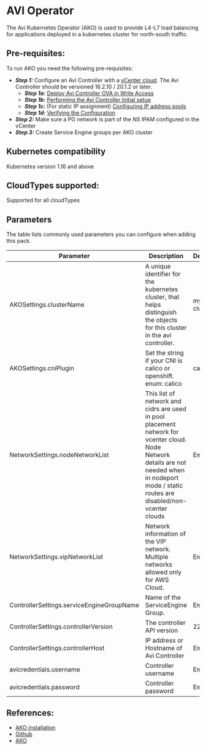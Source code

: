 # AVI Operator
The Avi Kubernetes Operator (AKO) is used to provide L4-L7 load balancing for applications deployed in a kubernetes cluster for north-south traffic.

## Pre-requisites:
To run AKO you need the following pre-requisites:

* <i>**Step 1:**</i> Configure an Avi Controller with a [vCenter cloud](https://avinetworks.com/docs/latest/installing-avi-vantage-for-vmware-vcenter/). The Avi Controller should be versioned 18.2.10 / 20.1.2 or later.
    * <i>**Step 1a:**</i> [Deploy Avi Controller OVA in Write Access](https://avinetworks.com/docs/latest/installing-avi-vantage-for-vmware-vcenter/#deploying-avi-vantage-in-write-access-mode) 
    * <i>**Step 1b:**</i> [Performing the Avi Controller Initial setup](https://avinetworks.com/docs/latest/installing-avi-vantage-for-vmware-vcenter/#performing-the-avi-controller-initial-setup)
    * <i>**Step 1c:**</i> (For static IP assignment) [Configuring IP address pools](https://avinetworks.com/docs/latest/installing-avi-vantage-for-vmware-vcenter/#configuring-ip-address-pools)
    * <i>**Step 1d:**</i> [Verifying the Configuration](https://avinetworks.com/docs/latest/installing-avi-vantage-for-vmware-vcenter/#verifying-the-configuration)
* <i>**Step 2:**</i> Make sure a PG network is part of the NS IPAM configured in the vCenter
* <i>**Step 3:**</i> Create Service Engine groups per AKO cluster

## Kubernetes compatibility
Kubernetes version 1.16 and above

## CloudTypes supported:
Supported for all cloudTypes

## Parameters

The table lists commonly used parameters you can configure when adding this pack.

| Parameter  | Description | Default  | Required | 
| --- | --- | --- | --- |
| AKOSettings.clusterName | A unique identifier for the kubernetes cluster, that helps distinguish the objects for this cluster in the avi controller. | my-cluster | Yes |
| AKOSettings.cniPlugin | Set the string if your CNI is calico or openshift. enum: calico|canal|flannel|openshift|antrea|ncp | Empty  | Yes, for calico or openshift  |
| NetworkSettings.nodeNetworkList  | This list of network and cidrs are used in pool placement network for vcenter cloud. Node Network details are not needed when in nodeport mode / static routes are disabled/non-vcenter clouds | Empty  | Yes  |
| NetworkSettings.vipNetworkList | Network information of the VIP network. Multiple networks allowed only for AWS Cloud. | Empty  | Yes  |  
| ControllerSettings.serviceEngineGroupName  | Name of the ServiceEngine Group.  | Empty  | Yes  |
| ControllerSettings.controllerVersion | The controller API version  | 22.1.2 | Yes  |  | ControllerSettings.cloudName | The configured cloud name on the Avi controller.  | Default-Cloud  | Yes  |
| ControllerSettings.controllerHost  | IP address or Hostname of Avi Controller  | Empty  | Yes  |  
| avicredentials.username  | Controller username | Empty  | Yes  |
| avicredentials.password  | Controller password | Empty  | Yes  |

## References:
* [AKO installation](https://avinetworks.com/docs/ako/1.9/ako-installation/)
* [Github](https://github.com/vmware/load-balancer-and-ingress-services-for-kubernetes/tree/release-1.9.2)
* [AKO](https://avinetworks.com/docs/ako/1.9/avi-kubernetes-operator/)
